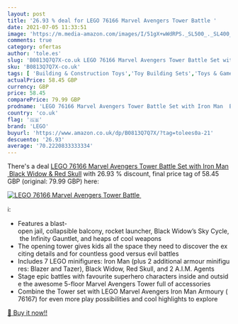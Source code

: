 ```yaml
---
layout: post
title: '26.93 % deal for LEGO 76166 Marvel Avengers Tower Battle '
date: 2021-07-05 11:33:51
image: 'https://m.media-amazon.com/images/I/51gX+wWdRPS._SL500_._SL400_.jpg'
comments: true
category: ofertas
author: 'tole.es'
slug: 'B0813Q7Q7X-co.uk LEGO 76166 Marvel Avengers Tower Battle Set with Iron...'
sku: 'B0813Q7Q7X-co.uk'
tags: [ 'Building & Construction Toys','Toy Building Sets','Toys & Games','Toys Store','lego', ]
actualPrice: 58.45 GBP
currency: GBP
price: 58.45
comparePrice: 79.99 GBP
prodname: 'LEGO 76166 Marvel Avengers Tower Battle Set with Iron Man  Black Widow & Red Skull'
country: 'co.uk'
flag: '🇬🇧'
brand: 'LEGO'
buyurl: 'https://www.amazon.co.uk/dp/B0813Q7Q7X/?tag=tolees0a-21'
descuento: '26.93'
average: '70.2220833333334'
---
```


There's a deal [LEGO 76166 Marvel Avengers Tower Battle Set with Iron Man  Black Widow & Red Skull](https://www.amazon.co.uk/dp/B0813Q7Q7X/?tag=tolees0a-21)  with  26.93 % discount, final price tag of  58.45 GBP (original: 79.99 GBP) here:

[![LEGO 76166 Marvel Avengers Tower Battle ](https://m.media-amazon.com/images/I/51gX+wWdRPS._SL500_._SL400_.jpg)](https://www.amazon.co.uk/dp/B0813Q7Q7X/?tag=tolees0a-21)

ℹ️:

- Features a blast-open jail, collapsible balcony, rocket launcher, Black Widow’s Sky Cycle, the Infinity Gauntlet, and heaps of cool weapons
- The opening tower gives kids all the space they need to discover the exciting details and for countless good versus evil battles
- Includes 7 LEGO minifigures: Iron Man (plus 2 additional armour minifigures: Blazer and Tazer), Black Widow, Red Skull, and 2 A.I.M. Agents
- Stage epic battles with favourite superhero characters inside and outside the awesome 5-floor Marvel Avengers Tower full of accessories
- Combine the Tower set with LEGO Marvel Avengers Iron Man Armoury (76167) for even more play possibilities and cool highlights to explore

[🛒 Buy it now!!](https://www.amazon.co.uk/dp/B0813Q7Q7X/?tag=tolees0a-21)
